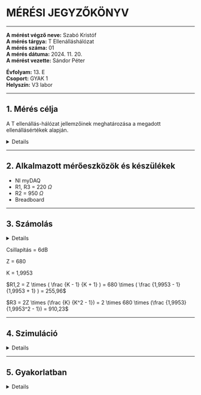 # MÉRÉSI JEGYZŐKÖNYV

---

**A mérést végző neve:** Szabó Kristóf
<br>
**A mérés tárgya:** T Ellenálláshálózat
<br>
**A mérés száma:**  01
<br>
**A mérés dátuma:** 2024. 11. 20.
<br>
**A mérést vezette:** Sándor Péter
<br>

**Évfolyam:** 13. E  
**Csoport:** GYAK 1  
**Helyszín:** V3 labor   

---

## 1. Mérés célja
A T ellenállás-hálózat jellemzőinek meghatározása a megadott ellenállásértékek alapján.

<details>
  
 **Kapcsolási rajz**:
  
  ![](https://github.com/GyorgyPeter/tavkozles/blob/main/jegyzokonyv/T-ellenallas-halozat/kepek/K%C3%A9perny%C5%91k%C3%A9p%202024-11-13%20133415.png)
</details>

---

## 2. Alkalmazott mérőeszközök és készülékek

- NI myDAQ
- R1, R3 = 220 $\Omega$
- R2 = 950 $\Omega$
- Breadboard

---

## 3. Számolás
<details>
  
**Képlet**:
  
![keplet](https://github.com/user-attachments/assets/f6ac521b-6188-43b1-b4ae-3bfeab951d5c)


*A képlethez a forrás:https://www.electronics-tutorials.ws/attenuators/t-pad-attenuator.html*

**Számolás**:

**R1,R2**:

![](https://github.com/GyorgyPeter/tavkozles/blob/main/jegyzokonyv/T-ellenallas-halozat/kepek/IMG_20241120_123158.jpg)

**R3**:

![](https://github.com/GyorgyPeter/tavkozles/blob/main/jegyzokonyv/T-ellenallas-halozat/kepek/IMG_20241113_133023.jpg)

</details>

Csillapítás = 6dB

Z = 680

K = 1,9953

$R1,2 = Z \times ( \frac {K - 1} {K + 1} ) = 680 \times ( \frac {1,9953 - 1}  {1,9953 + 1} ) = 255,96$

$R3 = 2Z \times (\frac {K} {K^2 - 1}) = 2 \times 680 \times (\frac {1,9953} {1,9953^2 - 1}) = 910,23$

---

## 4. Szimuláció

<details>
  
![](https://github.com/GyorgyPeter/tavkozles/blob/main/jegyzokonyv/T-ellenallas-halozat/kepek/circuit-20241120-1216.png)

</details>

---

## 5. Gyakorlatban

<details>

![](https://github.com/krstf-szb/tavkozles/blob/main/jegyzokonyv/T-ellenallas-halozat/Kepek/setupmk2.jpg)

**Generátor**:

![](https://github.com/GyorgyPeter/tavkozles/blob/main/jegyzokonyv/T-ellenallas-halozat/kepek/K%C3%A9perny%C5%91k%C3%A9p%202024-11-20%20131428.png)

**Oscilloscope**:

![](https://github.com/GyorgyPeter/tavkozles/blob/main/jegyzokonyv/T-ellenallas-halozat/kepek/K%C3%A9perny%C5%91k%C3%A9p%202024-11-20%20131409.png)

</details>
